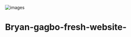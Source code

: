 ![images](https://user-images.githubusercontent.com/125282108/229260957-f38c7104-85dc-43b8-abba-af6209aaf169.jpeg)
# Bryan-gagbo-fresh-website-
